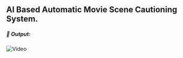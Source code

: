 ## AI Based Automatic Movie Scene Cautioning System.
##### 📰 Output:
![Video](https://github.com/snehitvaddi/Automatic-AI-Movie-Cautioning-System-/blob/master/fast-output.gif)
